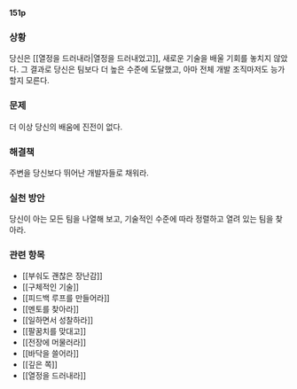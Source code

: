 **151p**

### 상황
당신은 [[열정을 드러내라|열정을 드러내었고]], 새로운 기술을 배울 기회를 놓치지 않았다. 그 결과로 당신은 팀보다 더 높은 수준에 도달했고, 아마 전체 개발 조직마저도 능가할지 모른다.

### 문제
더 이상 당신의 배움에 진전이 없다.

### 해결책
주변을 당신보다 뛰어난 개발자들로 채워라.

### 실천 방안
당신이 아는 모든 팀을 나열해 보고, 기술적인 수준에 따라 정렬하고 열려 있는 팀을 찾아라.

### 관련 항목
+ [[부숴도 괜찮은 장난감]]
+ [[구체적인 기술]]
+ [[피드백 루프를 만들어라]]
+ [[멘토를 찾아라]]
+ [[일하면서 성찰하라]]
+ [[팔꿈치를 맞대고]]
+ [[전장에 머물러라]]
+ [[바닥을 쓸어라]]
+ [[깊은 쪽]]
+ [[열정을 드러내라]]
